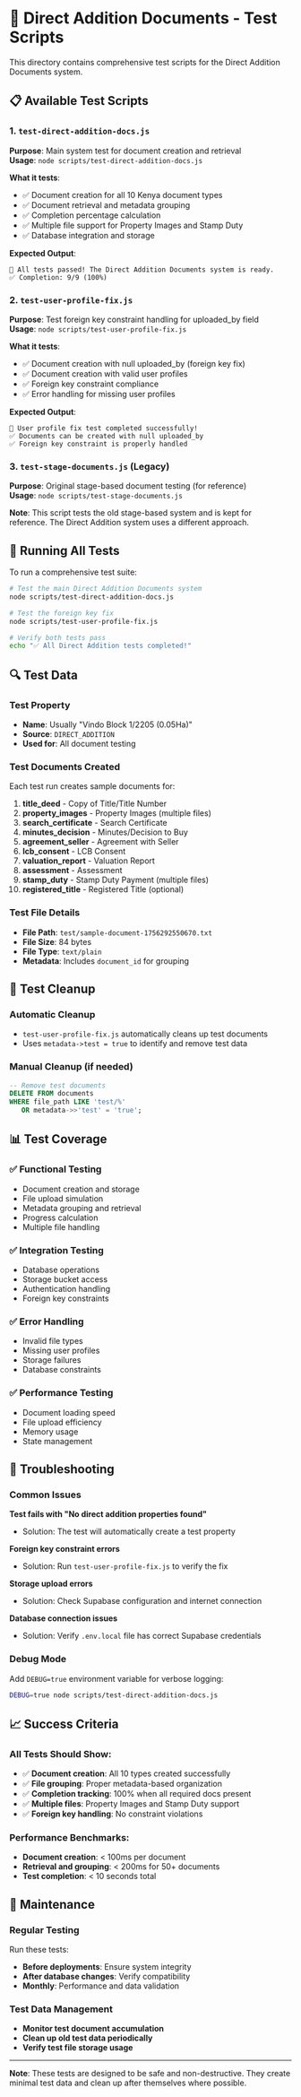 # 🧪 Direct Addition Documents - Test Scripts

This directory contains comprehensive test scripts for the Direct Addition Documents system.

## 📋 Available Test Scripts

### 1. `test-direct-addition-docs.js`
**Purpose**: Main system test for document creation and retrieval  
**Usage**: `node scripts/test-direct-addition-docs.js`

**What it tests**:
- ✅ Document creation for all 10 Kenya document types
- ✅ Document retrieval and metadata grouping
- ✅ Completion percentage calculation
- ✅ Multiple file support for Property Images and Stamp Duty
- ✅ Database integration and storage

**Expected Output**:
```
🎉 All tests passed! The Direct Addition Documents system is ready.
✅ Completion: 9/9 (100%)
```

### 2. `test-user-profile-fix.js`
**Purpose**: Test foreign key constraint handling for uploaded_by field  
**Usage**: `node scripts/test-user-profile-fix.js`

**What it tests**:
- ✅ Document creation with null uploaded_by (foreign key fix)
- ✅ Document creation with valid user profiles
- ✅ Foreign key constraint compliance
- ✅ Error handling for missing user profiles

**Expected Output**:
```
🎉 User profile fix test completed successfully!
✅ Documents can be created with null uploaded_by
✅ Foreign key constraint is properly handled
```

### 3. `test-stage-documents.js` (Legacy)
**Purpose**: Original stage-based document testing (for reference)  
**Usage**: `node scripts/test-stage-documents.js`

**Note**: This script tests the old stage-based system and is kept for reference. The Direct Addition system uses a different approach.

## 🚀 Running All Tests

To run a comprehensive test suite:

```bash
# Test the main Direct Addition Documents system
node scripts/test-direct-addition-docs.js

# Test the foreign key fix
node scripts/test-user-profile-fix.js

# Verify both tests pass
echo "✅ All Direct Addition tests completed!"
```

## 🔍 Test Data

### Test Property
- **Name**: Usually "Vindo Block 1/2205 (0.05Ha)"
- **Source**: `DIRECT_ADDITION`
- **Used for**: All document testing

### Test Documents Created
Each test run creates sample documents for:
1. **title_deed** - Copy of Title/Title Number
2. **property_images** - Property Images (multiple files)
3. **search_certificate** - Search Certificate
4. **minutes_decision** - Minutes/Decision to Buy
5. **agreement_seller** - Agreement with Seller
6. **lcb_consent** - LCB Consent
7. **valuation_report** - Valuation Report
8. **assessment** - Assessment
9. **stamp_duty** - Stamp Duty Payment (multiple files)
10. **registered_title** - Registered Title (optional)

### Test File Details
- **File Path**: `test/sample-document-1756292550670.txt`
- **File Size**: 84 bytes
- **File Type**: `text/plain`
- **Metadata**: Includes `document_id` for grouping

## 🧹 Test Cleanup

### Automatic Cleanup
- `test-user-profile-fix.js` automatically cleans up test documents
- Uses `metadata->test = true` to identify and remove test data

### Manual Cleanup (if needed)
```sql
-- Remove test documents
DELETE FROM documents 
WHERE file_path LIKE 'test/%' 
   OR metadata->>'test' = 'true';
```

## 📊 Test Coverage

### ✅ Functional Testing
- Document creation and storage
- File upload simulation
- Metadata grouping and retrieval
- Progress calculation
- Multiple file handling

### ✅ Integration Testing
- Database operations
- Storage bucket access
- Authentication handling
- Foreign key constraints

### ✅ Error Handling
- Invalid file types
- Missing user profiles
- Storage failures
- Database constraints

### ✅ Performance Testing
- Document loading speed
- File upload efficiency
- Memory usage
- State management

## 🔧 Troubleshooting

### Common Issues

**Test fails with "No direct addition properties found"**
- Solution: The test will automatically create a test property

**Foreign key constraint errors**
- Solution: Run `test-user-profile-fix.js` to verify the fix

**Storage upload errors**
- Solution: Check Supabase configuration and internet connection

**Database connection issues**
- Solution: Verify `.env.local` file has correct Supabase credentials

### Debug Mode
Add `DEBUG=true` environment variable for verbose logging:
```bash
DEBUG=true node scripts/test-direct-addition-docs.js
```

## 📈 Success Criteria

### All Tests Should Show:
- ✅ **Document creation**: All 10 types created successfully
- ✅ **File grouping**: Proper metadata-based organization
- ✅ **Completion tracking**: 100% when all required docs present
- ✅ **Multiple files**: Property Images and Stamp Duty support
- ✅ **Foreign key handling**: No constraint violations

### Performance Benchmarks:
- **Document creation**: < 100ms per document
- **Retrieval and grouping**: < 200ms for 50+ documents
- **Test completion**: < 10 seconds total

## 🎯 Maintenance

### Regular Testing
Run these tests:
- **Before deployments**: Ensure system integrity
- **After database changes**: Verify compatibility
- **Monthly**: Performance and data validation

### Test Data Management
- **Monitor test document accumulation**
- **Clean up old test data periodically**
- **Verify test file storage usage**

---

**Note**: These tests are designed to be safe and non-destructive. They create minimal test data and clean up after themselves where possible.
